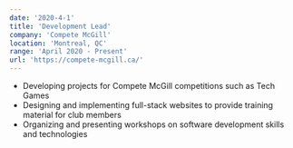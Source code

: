 ```yaml
---
date: '2020-4-1'
title: 'Development Lead'
company: 'Compete McGill'
location: 'Montreal, QC'
range: 'April 2020 - Present'
url: 'https://compete-mcgill.ca/'
---
```


- Developing projects for Compete McGill competitions such as Tech Games
- Designing and implementing full-stack websites to provide training material for club members
- Organizing and presenting workshops on software development skills and technologies
